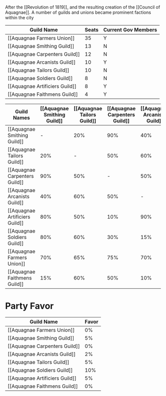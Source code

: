 After the [[Revolution of 1819]], and the resulting creation of the [[Council of Aquagnae]]. A number of guilds and unions became prominent factions within the city

| Guild Name                     | Seats | Current Gov Members |
| ------------------------------ | ----- | ------------------- |
| [[Aquagnae Farmers Union]]     | 35    | Y                   |
| [[Aquagnae Smithing Guild]]    | 13    | N                   |
| [[Aquagnae Carpenters Guild]]  | 12    | N                   |
| [[Aquagnae Arcanists Guild]]   | 10    | Y                   |
| [[Aquagnae Tailors Guild]]     | 10    | N                   |
| [[Aquagnae Soldiers Guild]]    | 8     | N                   |
| [[Aquagnae Artificiers Guild]] | 8     | Y                   |
| [[Aquagnae Faithmens Guild]]   | 4     | Y                   |



| Guild Names                    | [[Aquagnae Smithing Guild]] | [[Aquagnae Tailors Guild]] | [[Aquagnae Carpenters Guild]] | [[Aquagnae Arcanists Guild]] | [[Aquagnae Artificiers Guild]] | [[Aquagnae Soldiers Guild]] | [[Aquagnae Farmers Union]] | [[Aquagnae Faithmens Guild]] |
| ------------------------------ | --------------------------- | -------------------------- | ----------------------------- | ---------------------------- | ------------------------------ | --------------------------- | -------------------------- | ---------------------------- |
| [[Aquagnae Smithing Guild]]    | -                           | 20%                        | 90%                           | 40%                          | 80%                            | 80%                         | 60%                        | 15%                          |
| [[Aquagnae Tailors Guild]]     | 20%                         | -                          | 50%                           | 60%                          | 50%                            | 60%                         | 65%                        | 60%                          |
| [[Aquagnae Carpenters Guild]]  | 90%                         | 50%                        | -                             | 50%                          | 10%                            | 30%                         | 75%                        | 50%                          |
| [[Aquagnae Arcanists Guild]]   | 40%                         | 60%                        | 50%                           | -                            | 90%                            | 15%                         | 70%                        | 10%                          |
| [[Aquagnae Artificiers Guild]] | 80%                         | 50%                        | 10%                           | 90%                          | -                              | 40%                         | 80%                        | 10%                          |
| [[Aquagnae Soldiers Guild]]    | 80%                         | 60%                        | 30%                           | 15%                          | 40%                            | -                           | 10%                        | 0%                           |
| [[Aquagnae Farmers Union]]     | 70%                         | 65%                        | 75%                           | 70%                          | 80%                            | 10%                         | -                          | 80%                          |
| [[Aquagnae Faithmens Guild]]   | 15%                         | 60%                        | 50%                           | 10%                          | 10%                            | 0%                          | 80%                        | -                            |


# Party Favor
| Guild Name                     | Favor |
| ------------------------------ | ----- |
| [[Aquagnae Farmers Union]]     | 0%    |
| [[Aquagnae Smithing Guild]]    | 5%    |
| [[Aquagnae Carpenters Guild]]  | 0%    |
| [[Aquagnae Arcanists Guild]]   | 2%    |
| [[Aquagnae Tailors Guild]]     | 5%    |
| [[Aquagnae Soldiers Guild]]    | 10%    | 
| [[Aquagnae Artificiers Guild]] | 5%    |
| [[Aquagnae Faithmens Guild]]   | 0%    |
